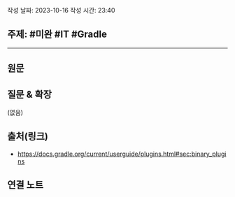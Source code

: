 작성 날짜: 2023-10-16
작성 시간: 23:40

## 주제: #미완 #IT #Gradle

----
## 원문


## 질문 & 확장

(없음)

## 출처(링크)
- https://docs.gradle.org/current/userguide/plugins.html#sec:binary_plugins

## 연결 노트










